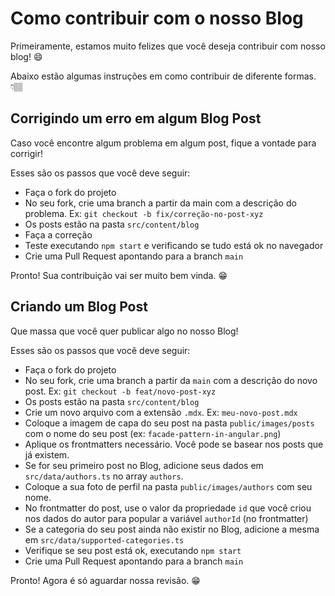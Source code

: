 # Como contribuir com o nosso Blog

Primeiramente, estamos muito felizes que você deseja contribuir com nosso blog! 😄

Abaixo estão algumas instruções em como contribuir de diferente formas. 👇🏽

## Corrigindo um erro em algum Blog Post

Caso você encontre algum problema em algum post, fique a vontade para corrigir!

Esses são os passos que você deve seguir:

- Faça o fork do projeto
- No seu fork, crie uma branch a partir da main com a descrição do problema. Ex: `git checkout -b fix/correção-no-post-xyz`
- Os posts estão na pasta `src/content/blog`
- Faça a correção
- Teste executando `npm start` e verificando se tudo está ok no navegador
- Crie uma Pull Request apontando para a branch `main`

Pronto! Sua contribuição vai ser muito bem vinda. 😁

## Criando um Blog Post

Que massa que você quer publicar algo no nosso Blog!

Esses são os passos que você deve seguir:

- Faça o fork do projeto
- No seu fork, crie uma branch a partir da `main` com a descrição do novo post. Ex: `git checkout -b feat/novo-post-xyz`
- Os posts estão na pasta `src/content/blog`
- Crie um novo arquivo com a extensão `.mdx`. Ex: `meu-novo-post.mdx`
- Coloque a imagem de capa do seu post na pasta `public/images/posts` com o nome do seu post (ex: `facade-pattern-in-angular.png`)
- Aplique os frontmatters necessário. Você pode se basear nos posts que já existem.
- Se for seu primeiro post no Blog, adicione seus dados em `src/data/authors.ts` no array `authors`.
- Coloque a sua foto de perfil na pasta `public/images/authors` com seu nome.
- No frontmatter do post, use o valor da propriedade `id` que você criou nos dados do autor para popular a variável `authorId` (no frontmatter)
- Se a categoria do seu post ainda não existir no Blog, adicione a mesma em `src/data/supported-categories.ts`
- Verifique se seu post está ok, executando `npm start`
- Crie uma Pull Request apontando para a branch `main`

Pronto! Agora é só aguardar nossa revisão. 😁
